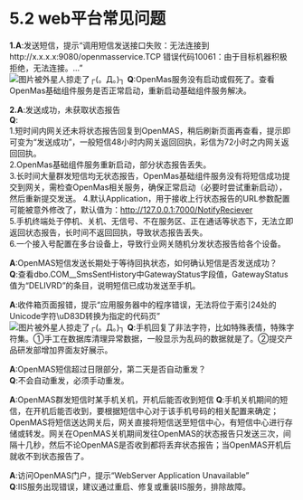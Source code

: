# 5.2 web平台常见问题

**1.A**:发送短信，提示“调用短信发送接口失败：无法连接到http://x.x.x.x:9080/openmasservice.TCP 错误代码10061：由于目标机器积极拒绝，无法连接。...”   
<img src="../images/SendSmsError16001.png" alt="图片被外星人掠走了┌(。Д。)┐" title="TCP 错误代码10061"> 
**Q**:OpenMas服务没有启动或假死了。查看OpenMas基础组件服务是否正常启动，重新启动基础组件服务解决。  

**2.A**:发送成功，未获取状态报告  
**Q**:    
1.短时间内网关还未将状态报告回复到OpenMAS，稍后刷新页面再查看，提示即可变为“发送成功”，一般短信48小时内网关返回回执，彩信为72小时之内网关返回回执。  
2.OpenMas基础组件服务重新启动，部分状态报告丢失。  
3.长时间大量群发短信均无状态报告，OpenMas基础组件服务没有将短信成功提交到网关，需检查OpenMas相关服务，确保正常启动（必要时尝试重新启动），然后重新提交发送。 
4.默认Application，用于接收上行状态报告的URL参数配置可能被意外修改了，默认值为：http://127.0.0.1:7000/NotifyReciever  
5.手机终端处于停机、关机、无信号、不在服务区、正在通话等状态下，无法立即返回状态报告，长时间不返回回执，导致状态报告丢失。  
6.一个接入号配置在多台设备上，导致行业网关随机分发状态报告给各个设备。  

**A**:OpenMAS短信发送长期处于等待回执状态，如何确认短信是否发送成功？  
**Q**:查看dbo.COM__SmsSentHistory中GatewayStatus字段值，GatewayStatus值为“DELIVRD”的条目，说明短信已成功发送至手机。  

**A**:收件箱页面报错，提示“应用服务器中的程序错误，无法将位于索引24处的Unicode字符\uD83D转换为指定的代码页”  
<img src="../images/SmsInBoxError_Unicode.jpg" alt="图片被外星人掠走了┌(。Д。)┐" title="无法将位于索引24处的Unicode字符\uD83D转换为指定的代码页"> 
**Q**:手机回复了非法字符，比如特殊表情，特殊字符集。①手工在数据库清理异常数据，一般显示为乱码的数据就是了。②提交产品研发部增加界面友好展示。  

**A**:OpenMAS短信超过日限部分，第二天是否自动重发？  
**Q**:不会自动重发，必须手动重发。  

**A**:OpenMAS群发短信时某手机关机，开机后能否收到短信
**Q**:手机关机期间的短信，在开机后能否收到，要根据短信中心对于该手机号码的相关配置来确定；  
OpenMAS将短信送达网关后，网关直接将短信送至短信中心，有短信中心进行存储或转发。网关在OpenMAS关机期间发往OpenMAS的状态报告只发送三次，间隔十几秒，然后不论OpenMAS是否收到都将丢弃状态报告；当OpenMAS开机后就收不到状态报告了。

**A**:访问OpenMAS门户，提示“WebServer Application Unavailable”  
**Q**:IIS服务出现错误，建议通过重启、修复或重装IIS服务，排除故障。  
